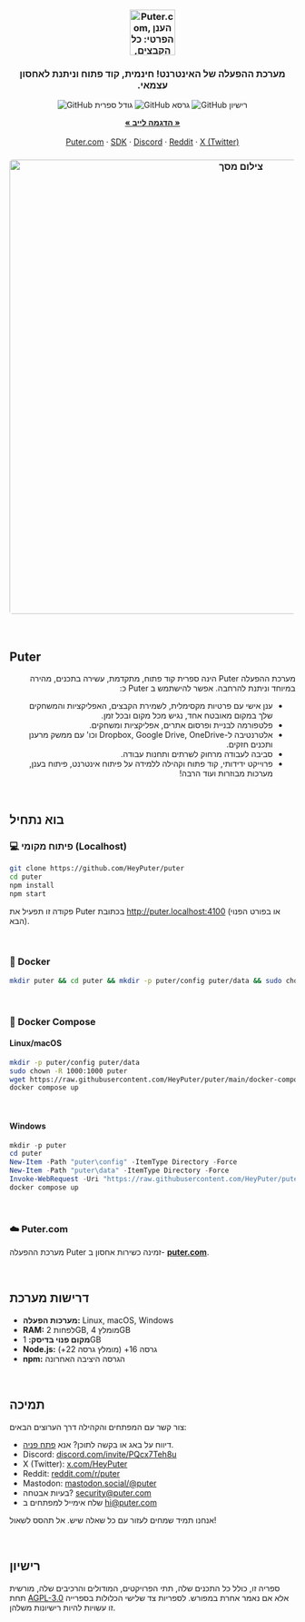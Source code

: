 <h3 align="center"><img width="80" alt="Puter.com, 
הענן הפרטי: כל הקבצים, האפליקציות והמשחקים שלך במקום אחד נגיש מכל מקום ובכל זמן." src="https://assets.puter.site/puter-logo.png"></h3>

<h3 align="center" dir="rtl">מערכת ההפעלה של האינטרנט! חינמית, קוד פתוח וניתנת לאחסון עצמאי.</h3>

<p align="center">
    <img alt="GitHub גודל ספרית" src="https://img.shields.io/github/repo-size/HeyPuter/puter"> <img alt="GitHub גרסא" src="https://img.shields.io/github/v/release/HeyPuter/puter?label=latest%20version"> <img alt="GitHub רישיון" src="https://img.shields.io/github/license/HeyPuter/puter">
</p>
<p align="center">
    <a href="https://puter.com/"><strong>« הדגמה לייב »</strong></a>
    <br />
    <br />
    <a href="https://puter.com">Puter.com</a>
    ·
    <a href="https://docs.puter.com" target="_blank">SDK</a>
    ·
    <a href="https://discord.com/invite/PQcx7Teh8u">Discord</a>
    ·
    <a href="https://reddit.com/r/puter">Reddit</a>
    ·
    <a href="https://twitter.com/HeyPuter">X (Twitter)</a>
</p>

<h3 align="center"><img width="800" style="border-radius:5px;" alt="צילום מסך" src="https://assets.puter.site/puter.com-screenshot-3.webp"></h3>

<br/>

## Puter

<div dir="rtl">
    <p div="rtl">
    מערכת ההפעלה Puter הינה ספרית קוד פתוח, מתקדמת, עשירה בתכנים, מהירה במיוחד וניתנת להרחבה.
    אפשר להישתמש ב Puter כ:</p>
    <ul>
        <li>ענן אישי עם פרטיות מקסימלית, לשמירת הקבצים, האפליקציות והמשחקים שלך במקום מאובטח אחד, נגיש מכל מקום ובכל זמן.</li>
        <li>פלטפורמה לבניית ופרסום אתרים, אפליקציות ומשחקים.</li>
        <li>אלטרנטיבה ל-Dropbox, Google Drive, OneDrive וכו' עם ממשק מרענן ותכנים חזקים.</li>
        <li>סביבה לעבודה מרחוק לשרתים ותחנות עבודה.</li>
        <li>פרוייקט ידידותי, קוד פתוח וקהילה ללמידה על פיתוח אינטרנט, פיתוח בענן, מערכות מבוזרות ועוד הרבה!</li>
    <ul>
</div>

<br/>

## בוא נתחיל

### 💻 פיתוח מקומי (Localhost)

```bash
git clone https://github.com/HeyPuter/puter
cd puter
npm install
npm start
```

פקודה זו תפעיל את Puter בכתובת http://puter.localhost:4100 (או בפורט הפנוי הבא).

<br/>

### 🐳 Docker

```bash
mkdir puter && cd puter && mkdir -p puter/config puter/data && sudo chown -R 1000:1000 puter && docker run --rm -p 4100:4100 -v `pwd`/puter/config:/etc/puter -v `pwd`/puter/data:/var/puter  ghcr.io/heyputer/puter
```

<br/>

### 🐙 Docker Compose

#### Linux/macOS

```bash
mkdir -p puter/config puter/data
sudo chown -R 1000:1000 puter
wget https://raw.githubusercontent.com/HeyPuter/puter/main/docker-compose.yml
docker compose up
```

<br/>

#### Windows

```powershell
mkdir -p puter
cd puter
New-Item -Path "puter\config" -ItemType Directory -Force
New-Item -Path "puter\data" -ItemType Directory -Force
Invoke-WebRequest -Uri "https://raw.githubusercontent.com/HeyPuter/puter/main/docker-compose.yml" -OutFile "docker-compose.yml"
docker compose up
```

<br/>

### ☁️ Puter.com

מערכת ההפעלה Puter זמינה כשירות אחסון ב- [**puter.com**](https://puter.com).

<br/>

## דרישות מערכת

- **מערכות הפעלה:** Linux, macOS, Windows
- **RAM:** לפחות 2GB, מומלץ 4GB
- **מקום פנוי בדיסק:** 1GB
- **Node.js:** גרסה 16+ (מומלץ גרסה 22+)
- **npm:** הגרסה היציבה האחרונה

<br/>

## תמיכה

צור קשר עם המפתחים והקהילה דרך הערוצים הבאים:

- דיווח על באג או בקשה לתוכן? אנא [פתח פניה](https://github.com/HeyPuter/puter/issues/new/choose).
- Discord: [discord.com/invite/PQcx7Teh8u](https://discord.com/invite/PQcx7Teh8u)
- X (Twitter): [x.com/HeyPuter](https://x.com/HeyPuter)
- Reddit: [reddit.com/r/puter](https://www.reddit.com/r/puter.)
- Mastodon: [mastodon.social/@puter](https://mastodon.social/@puter)
- בעיות אבטחה? [security@puter.com](mailto:security@puter.com)
- שלח אימייל למפתחים ב [hi@puter.com](mailto:hi@puter.com)

אנחנו תמיד שמחים לעזור עם כל שאלה שיש. אל תהסס לשאול!

<br/>

## רישיון

ספריה זו, כולל כל התכנים שלה, תתי הפרויקטים, המודולים והרכיבים שלה, מורשית תחת [AGPL-3.0](https://github.com/HeyPuter/puter/blob/main/LICENSE.txt) אלא אם נאמר אחרת במפורש. לספריות צד שלישי הכלולות בספרייה זו עשויות להיות רישיונות משלהן.

<br/>
